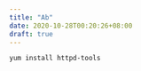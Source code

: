 ```yaml
---
title: "Ab"
date: 2020-10-28T00:20:26+08:00
draft: true
---
```


```shell
yum install httpd-tools
```





